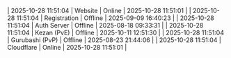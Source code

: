 | 2025-10-28 11:51:04 | Website | Online | 2025-10-28 11:51:01 |
| 2025-10-28 11:51:04 | Registration | Offline | 2025-09-09 16:40:23 |
| 2025-10-28 11:51:04 | Auth Server | Offline | 2025-08-18 09:33:31 |
| 2025-10-28 11:51:04 | Kezan (PvE) | Offline | 2025-10-11 12:51:30 |
| 2025-10-28 11:51:04 | Gurubashi (PvP) | Offline | 2025-08-23 21:44:06 |
| 2025-10-28 11:51:04 | Cloudflare | Online | 2025-10-28 11:51:01 |
